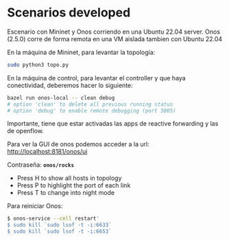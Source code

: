 # Scenarios developed 

Escenario con Mininet y Onos corriendo en una Ubuntu 22.04 server. Onos (2.5.0) corre de forma remota en una VM aislada tambien con Ubuntu 22.04

En la máquina de Mininet, para levantar la topología:

```bash
sudo python3 topo.py
```

En la máquina de control, para levantar el controller y que haya conectividad, deberemos hacer lo siguiente:

```bash
bazel run onos-local -- clean debug
# option 'clean' to delete all previous running status
# option 'debug' to enable remote debugging (port 5005)
```

Importante, tiene que estar activadas las apps de reactive forwarding y las de openflow.

Para ver la GUI de onos podemos acceder a la url:  [http://localhost:8181/onos/ui](http://localhost:8181/onos/ui) 

Contraseña: **`onos/rocks`**

*   Press H to show all hosts in topology
*   Press P to highlight the port of each link
*   Press T to change into night mode


Para reiniciar Onos:

```bash
$ onos-service --cell restart'
$ sudo kill `sudo lsof -t -i:6633`
$ sudo kill `sudo lsof -t -i:6653`
```